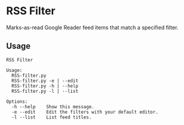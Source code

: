 # RSS Filter

Marks-as-read Google Reader feed items that match a specified filter.

## Usage

```
RSS Filter

Usage:
  RSS-filter.py
  RSS-filter.py -e | --edit
  RSS-filter.py -h | --help
  RSS-filter.py -l | --list

Options:
  -h --help    Show this message.
  -e --edit    Edit the filters with your default editor.
  -l --list    List feed titles.
```

